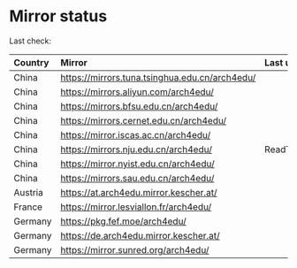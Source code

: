 <script src="./time.js"></script>
# Mirror status
Last check: <script type="text/javascript">localize(1705745886.0430324);</script>

|Country|Mirror|Last update|
|:------|:-----|:----------|
|China|https://mirrors.tuna.tsinghua.edu.cn/arch4edu/|<script type="text/javascript">localize(1705689142);</script>|
|China|https://mirrors.aliyun.com/arch4edu/|<script type="text/javascript">localize(1705732397);</script>|
|China|https://mirrors.bfsu.edu.cn/arch4edu/|<script type="text/javascript">localize(1705732397);</script>|
|China|https://mirrors.cernet.edu.cn/arch4edu/|<script type="text/javascript">localize(1705732397);</script>|
|China|https://mirror.iscas.ac.cn/arch4edu/|<script type="text/javascript">localize(1705689142);</script>|
|China|https://mirrors.nju.edu.cn/arch4edu/|ReadTimeout|
|China|https://mirror.nyist.edu.cn/arch4edu/|<script type="text/javascript">localize(1705689142);</script>|
|China|https://mirrors.sau.edu.cn/arch4edu/|<script type="text/javascript">localize(1705732397);</script>|
|Austria|https://at.arch4edu.mirror.kescher.at/|<script type="text/javascript">localize(1705732397);</script>|
|France|https://mirror.lesviallon.fr/arch4edu/|<script type="text/javascript">localize(1705689142);</script>|
|Germany|https://pkg.fef.moe/arch4edu/|<script type="text/javascript">localize(1705732397);</script>|
|Germany|https://de.arch4edu.mirror.kescher.at/|<script type="text/javascript">localize(1705732397);</script>|
|Germany|https://mirror.sunred.org/arch4edu/|<script type="text/javascript">localize(1705732397);</script>|

<script src="./tablefilter/tablefilter.js"></script>
<script src="./table.js"></script>